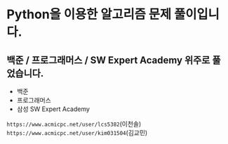 # Python을 이용한 알고리즘 문제 풀이입니다.
## 백준 / 프로그래머스 / SW Expert Academy 위주로 풀었습니다.

* 백준
* 프로그래머스
* 삼성 SW Expert Academy
   
   
`https://www.acmicpc.net/user/lcs5382`(이천솔)
`https://www.acmicpc.net/user/kim031504`(김교민)
